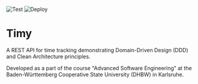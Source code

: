 ![Test](https://github.com/MyMrMush/Timy/actions/workflows/test.yml/badge.svg)
![Deploy](https://github.com/MyMrMush/Timy/actions/workflows/deploy.yml/badge.svg)

# Timy
A REST API for time tracking demonstrating Domain-Driven Design (DDD) and Clean Architecture principles.

Developed as a part of the course "Advanced Software Engineering" at the Baden-Württemberg Cooperative State University (DHBW) in Karlsruhe.